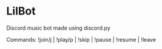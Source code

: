 # LilBot
Discord music bot made using discord.py

Commands: !join/j | !play/p | !skip | !pause | !resume | !leave 
